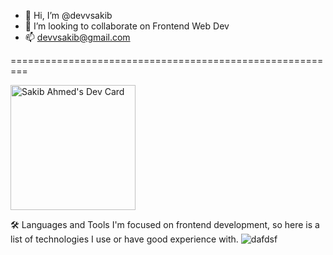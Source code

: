 - 👋 Hi, I’m @devvsakib
- 💞️ I’m looking to collaborate on Frontend Web Dev
- 📫 devvsakib@gmail.com

=========================================================



<a href="https://app.daily.dev/devvsakib">
<img src="https://api.daily.dev/devcards/a709fe2da0104532bac3a421cdec7139.png?r=8lg" width="200" alt="Sakib Ahmed's Dev Card"/>
</a>

🛠️ Languages and Tools
I'm focused on frontend development, so here is a list of technologies I use or have good experience with.
![dafdsf](https://user-images.githubusercontent.com/88339569/187266987-53944887-f5eb-4a13-b113-1e6bf03dd9f0.svg)









<!---
devvsakib/devvsakib is a ✨ special ✨ repository because its `README.md` (this file) appears on your GitHub profile.
You can click the Preview link to take a look at your changes.
--->
